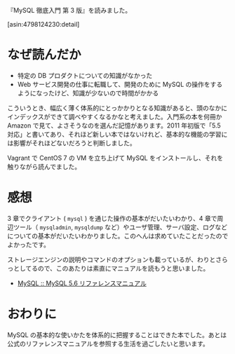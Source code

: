 <!-- MySQL 徹底入門 第 3 版を読んだ -->

『MySQL 徹底入門 第 3 版』を読みました。

[asin:4798124230:detail]

# なぜ読んだか

- 特定の DB プロダクトについての知識がなかった
- Web サービス開発の仕事に転職して、開発のために MySQL の操作をするようになったけど、知識が少ないので時間がかかる

こういうとき、幅広く薄く体系的にとっかかりとなる知識があると、頭のなかにインデックスができて調べやすくなるかなと考えました。入門系の本を何冊か Amazon で見て、よさそうなのを選んだ記憶があります。2011 年初版で「5.5 対応」と書いてあり、それほど新しい本ではないけれど、基本的な機能の学習には影響がそれほどないだろうと判断しました。

Vagrant で CentOS 7 の VM を立ち上げて MySQL をインストールし、それを触りながら読んでました。

# 感想

3 章でクライアント ( `mysql` ) を通じた操作の基本がだいたいわかり、4 章で周辺ツール（ `mysqladmin`, `mysqldump` など）やユーザ管理、サーバ設定、ログなどについての基本がだいたいわかりました。このへんは求めていたことだったのでよかったです。

ストレージエンジンの説明やコマンドのオプションも載っているが、わりとさらっとしてるので、このあたりは素直にマニュアルを読もうと思いました。

- [MySQL :: MySQL 5.6 リファレンスマニュアル](https://dev.mysql.com/doc/refman/5.6/ja/)

# おわりに

MySQL の基本的な使いかたを体系的に把握することはできた本でした。あとは公式のリファレンスマニュアルを参照する生活を過ごしたいと思います。
